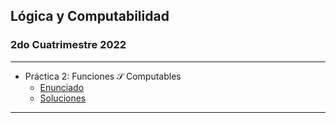 ## Lógica y Computabilidad
### 2do Cuatrimestre 2022

---
- Práctica 2: Funciones $\mathcal S$ Computables
    - [Enunciado](Enunciados/p2.pdf)
    - [Soluciones](Soluciones/p2)
---